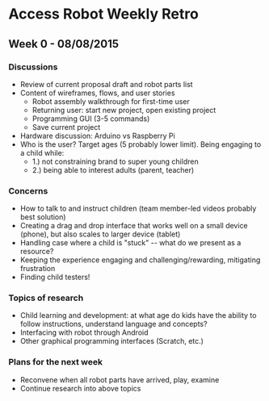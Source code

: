 # Access Robot Weekly Retro

## Week 0 - 08/08/2015

### Discussions
- Review of current proposal draft and robot parts list
- Content of wireframes, flows, and user stories
  - Robot assembly walkthrough for first-time user
  - Returning user: start new project, open existing project
  - Programming GUI (3-5 commands)
  - Save current project
- Hardware discussion: Arduino vs Raspberry Pi
- Who is the user? Target ages (5 probably lower limit). Being engaging to a child while:
  - 1.) not constraining brand to super young children
  - 2.) being able to interest adults (parent, teacher)

### Concerns
- How to talk to and instruct children (team member-led videos probably best solution)
- Creating a drag and drop interface that works well on a small device (phone), but also scales to larger device (tablet)
- Handling case where a child is "stuck" -- what do we present as a resource?
- Keeping the experience engaging and challenging/rewarding, mitigating frustration
- Finding child testers!

### Topics of research
- Child learning and development: at what age do kids have the ability to follow instructions, understand language and concepts?
- Interfacing with robot through Android
- Other graphical programming interfaces (Scratch, etc.)

### Plans for the next week
- Reconvene when all robot parts have arrived, play, examine
- Continue research into above topics
